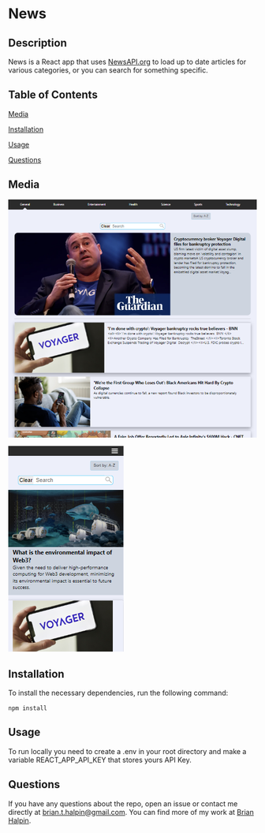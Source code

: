 # News

## Description
News is a React app that uses [NewsAPI.org](https://newsapi.org/docs/get-started) to load up to date articles for various categories, or you can search for something specific.

## Table of Contents

[Media](#media)

[Installation](#installation)

[Usage](#usage)

[Questions](#questions)

## Media
![Main page](/public/main.png)

![Mobile View](/public/mobile.png)

## Installation
To install the necessary dependencies, run the following command:

    npm install

## Usage
To run locally you need to create a .env in your root directory and make a variable REACT_APP_API_KEY that stores yours API Key.

## Questions
If you have any questions about the repo, open an issue or contact me directly at <brian.t.halpin@gmail.com>. You can find more
    of my work at [Brian Halpin](https://github.com/bthalpin).
